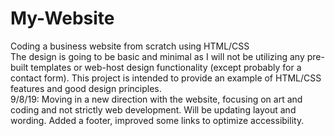 # My-Website
Coding a business website from scratch using HTML/CSS<br>
The design is going to be basic and minimal as I will not be utilizing any pre-built templates or web-host design functionality (except probably for a contact form). This project is intended to provide an example of HTML/CSS features and good design principles. <br>
9/8/19: Moving in a new direction with the website, focusing on art and coding and not strictly web development. Will be updating layout and wording. Added a footer, improved some links to optimize accessibility. 

